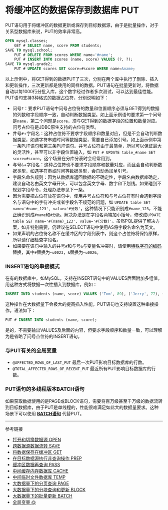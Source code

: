 # 将缓冲区的数据保存到数据库 PUT
PUT语句用于将缓冲区的数据更新或保存到目标数据源，由于是批量操作，对于关系型数据库来说，PUT的效率非常高。  
```sql
OPEN mysql.classes;
    GET # SELECT name, score FROM students;
SAVE TO mysql.school;
    PUT # DELETE FROM scores WHERE name='#name';
    PUT # INSERT INTO scores (name, score) VALUES (?, ?);
SAVE TO mysql.grade2;
    PUT # UPDATE scores SET score=#score WHERE name=&name;
```
以上示例中，将GET得到的数据PUT了三次，分别在两个库中执行了删除、插入和更新操作，三次更新都是使用的同样的数据。PUT语句在批量更新时，将数据自动以每1000行分批入库，这个数字经过作者多次测试，可以达到最佳性能。  
PUT语句支持3种格式的数据占位符，分别说明如下：

* 问号`?`：要求PUT语句中问号占位符的数量和位置顺序必须与GET得到的数据的列数和字段顺序一致，自动判断数据类型。如上面示例语句要求第一个问号是`name`，第二个问题是`score`，须与GET得到的数据字段的位置和数量对应。问号占位符是JDBC原生支持的占位符类型。
* 井号`#`+字段名：这种占位符不要求字段顺序和数量对应，但是不会自动判断数据类型，如遇字符串或时间等数据类型，需要自已添加引号。如上面示例中第一条PUT语句和第三条PUT语句。井号占位符由于最简单，所以可以保证最大的灵活性，甚至可以非字段位置输入，如 `PUT # UPDATE table_#name SET score=#score`。这个场景在分库分表时会经常用到。
* 与号`&`+字段名：这种占位符也不要求字段顺序和数量对应，而且会自动判断数据类型，如遇字符串或时间等数据类型，会自动添加单引号。
* 字段名命名规则：因为从数据库返回数据的不确定性，字段名由数据库确定，建议自动名由英文字母开头，可以包含英文字母、数字和下划线。如果碰到不规划字段命令，处理办法参见下一条。
* 因为需要把占位符放在语句中，使用井号占位符和与号占位符有时会遇到字段名与语句中的字符冲突或者字段名不规范的问题，如 `UPDATE table SET name='#name_123', value='#分数'`，这种情况下只能识别成`#name_123`，不能正确识别成`#name`和`#分数`。解决办法是在字段名两端加小括号，修改成`UPDATE table SET name='#(name)_123', value='#(分数)'`。虽然PQL提供了解决方案，如非特别需要，仍建议在SELECT语句中使用AS将字段名命名为英文。
* 如果声明的占位符名称不在缓冲区的字段列表中，则这个占位符将保持原样，所以请仔细检查字段名。
* 如果要在语句中输入的井号`#`和与号`&`与变量名冲突时，请使用[特殊字符的编码](/pql/characters.md)替换，其中`#`替换为`~u0023`，`&`替换为`~u0026`。
  
### INSERT语句的串接模式
在有的数据库中，如MySQL，支持在INSERT语句中的VALUES后面附加多组值，用这种方式将数据一次性插入到数据库，例如：
```sql
INSERT INTO students (name, score) VALUES ('Tom', 89), ('Jerry', 77), ('Ted', 91);
```
这种操作在大数据量下会极大的提高插入性能，PUT语句也支持设置这种串接操作。语法如下：
```sql
PUT # INSERT INTO students (name, score);
```
是的，不需要输出VALUES及后面的内容，但要求字段顺序和数量一致，可以理解为是省略了问号点位符的INSERT语句。

### 与PUT有关的全局变量
* `@AFFECTED_ROWS_OF_LAST_PUT` 最后一次PUT影响目标数据库的行数。
* `@TOTAL_AFFECTED_ROWS_OF_RECENT_PUT` 最近所有PUT影响目标数据库的行数。

### PUT语句的多线程版本BATCH语句
如果获取数据使用的是PAGE或BLOCK语句，需要将百万级甚至千万级的数据流转到目标数据库，由于PUT是单线程的，性能很难满足如此大的数据量要求。这种场景下可以使用 **[BATCH语句](/pql/batch.md)** 代替PUT。

---
参考链接

* [打开和切换数据源 OPEN](/pql/open.md)
* [跨数据源数据流转 SAVE](/pql/save.md)
* [将数据保存在缓冲区 GET](/pql/get.md)
* [在目标数据源执行非查询操作 PREP](/pql/prep.md)
* [缓冲区数据再查询 PASS](/pql/pass.md)
* [中间缓存内存数据库 CACHE](/pql/cache.md)
* [中间临时文件数据库 TEMP](/pql/temp.md)
* [大数据量下的分页查询 PAGE](/pql/page.md)
* [大数据量下的分块查询和更新 BLOCK](/pql/block.md)
* [大数据量下的批量更新 BATCH](/pql/batch.md)
* [全局变量 @](/pql/global.md)